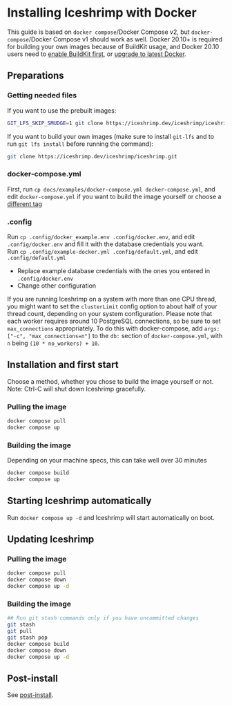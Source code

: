 # Installing Iceshrimp with Docker

This guide is based on `docker compose`/Docker Compose v2, but `docker-compose`/Docker Compose v1 should work as well. Docker 20.10+ is required for building your own images because of BuildKit usage, and Docker 20.10 users need to [enable BuildKit first](https://docs.docker.com/build/buildkit/#getting-started), or [upgrade to latest Docker](https://docs.docker.com/engine/install/#server).

## Preparations

### Getting needed files

If you want to use the prebuilt images:
```sh
GIT_LFS_SKIP_SMUDGE=1 git clone https://iceshrimp.dev/iceshrimp/iceshrimp.git --depth=1
```

If you want to build your own images (make sure to install `git-lfs` and to run `git lfs install` before running the command):
```sh
git clone https://iceshrimp.dev/iceshrimp/iceshrimp.git
```

### docker-compose.yml

First, run `cp docs/examples/docker-compose.yml docker-compose.yml`, and edit `docker-compose.yml` if you want to build the image yourself or choose a [different tag](https://iceshrimp.dev/iceshrimp/-/packages/container/iceshrimp/versions)

### .config

Run `cp .config/docker_example.env .config/docker.env`, and edit `.config/docker.env` and fill it with the database credentials you want.  
Run `cp .config/example-docker.yml .config/default.yml`, and edit `.config/default.yml` 
- Replace example database credentials with the ones you entered in `.config/docker.env`
- Change other configuration

If you are running Iceshrimp on a system with more than one CPU thread, you might want to set the `clusterLimit` config option to about half of your thread count, depending on your system configuration. Please note that each worker requires around 10 PostgreSQL connections, so be sure to set `max_connections` appropriately. To do this with docker-compose, add `args: ["-c", "max_connections=n"]` to the `db:` section of `docker-compose.yml`, with `n` being `(10 * no_workers) + 10`.

## Installation and first start

Choose a method, whether you chose to build the image yourself or not.  
Note: Ctrl-C will shut down Iceshrimp gracefully.

### Pulling the image

```sh
docker compose pull
docker compose up
```

### Building the image

Depending on your machine specs, this can take well over 30 minutes

```sh
docker compose build
docker compose up
```

## Starting Iceshrimp automatically

Run `docker compose up -d` and Iceshrimp will start automatically on boot.

## Updating Iceshrimp

### Pulling the image

```sh
docker compose pull
docker compose down
docker compose up -d
```

### Building the image

```sh
## Run git stash commands only if you have uncommitted changes
git stash
git pull
git stash pop
docker compose build
docker compose down
docker compose up -d
```

## Post-install

See [post-install](post-install.md).
